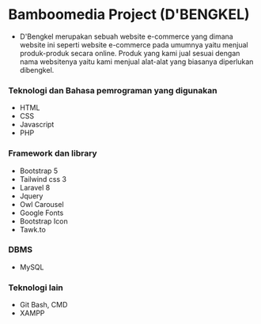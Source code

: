 # Bamboomedia Project (D'BENGKEL)

-   D'Bengkel merupakan sebuah website e-commerce yang dimana website ini seperti website e-commerce pada umumnya yaitu menjual produk-produk secara online. Produk yang kami jual sesuai dengan nama websitenya yaitu kami menjual alat-alat yang biasanya diperlukan dibengkel.

### Teknologi dan Bahasa pemrograman yang digunakan

-   HTML
-   CSS
-   Javascript
-   PHP

### Framework dan library

-   Bootstrap 5
-   Tailwind css 3
-   Laravel 8
-   Jquery
-   Owl Carousel
-   Google Fonts
-   Bootstrap Icon
-   Tawk.to

### DBMS

-   MySQL

### Teknologi lain

-   Git Bash, CMD
-   XAMPP

